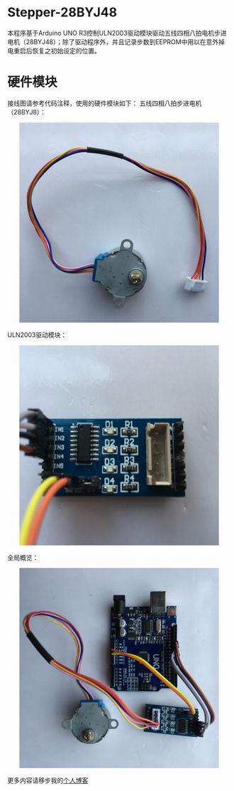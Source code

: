 # Stepper-28BYJ48
本程序基于Arduino UNO R3控制ULN2003驱动模块驱动五线四相八拍电机步进电机（28BYJ48）；除了驱动程序外，并且记录步数到EEPROM中用以在意外掉电重启后恢复之初始设定的位置。

# 硬件模块
接线图请参考代码注释，使用的硬件模块如下：
五线四相八拍步进电机（28BYJ8）：
<div align=center><img width="450" height="450" src="https://github.com/YobeZhou/Stepper-28BYJ48/blob/master/images/IMG_3448(20190407-175351).jpg"/></div>

ULN2003驱动模块：
<div align=center><img width="450" height="450" src="https://github.com/YobeZhou/Stepper-28BYJ48/blob/master/images/IMG_3449(20190407-175334).jpg"/></div>

全局概览：
<div align=center><img width="450" height="450" src="https://github.com/YobeZhou/Stepper-28BYJ48/blob/master/images/IMG_3450.JPG"/></div>

更多内容请移步我的[个人博客](https://zhouyuebiao.cn)
